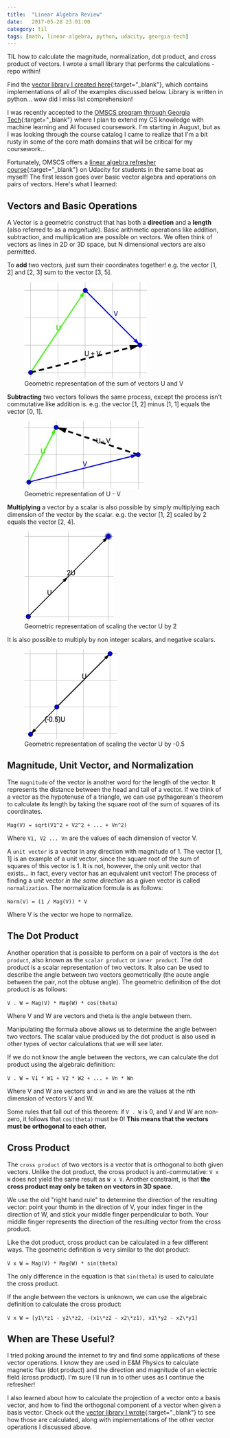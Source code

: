 ```yaml
---
title:  "Linear Algebra Review"
date:   2017-05-28 23:01:00
category: til
tags: [math, linear-algebra, python, udacity, georgia-tech]
---
```


TIL how to calculate the magnitude, normalization, dot product, and cross product of vectors. I wrote a small library that performs the calculations - repo within!

Find the [vector library I created here][vector]{:target="_blank"}, which contains implementations of all of the examples discussed below. Library is written in python... wow did I miss list comprehension!

I was recently accepted to the [OMSCS program through Georgia Tech][GT]{:target="_blank"} where I plan to extend my CS knowledge with machine learning and AI focused coursework. I'm starting in August, but as I was looking through the course catalog I came to realize that I'm a bit rusty in some of the core math domains that will be critical for my coursework...

Fortunately, OMSCS offers a [linear algebra refresher course][linear]{:target="_blank"} on Udacity for students in the same boat as myself! The first lesson goes over basic vector algebra and operations on pairs of vectors. Here's what I learned:

## Vectors and Basic Operations

A Vector is a geometric construct that has both a **direction** and a **length** (also referred to as a *magnitude*). Basic arithmetic operations like addition, subtraction, and multiplication are possible on vectors. We often think of vectors as lines in 2D or 3D space, but N dimensional vectors are also permitted.

To **add** two vectors, just sum their coordinates together! e.g. the vector [1, 2] and [2, 3] sum to the vector [3, 5].

<figure>
  <img src="/assets/images/Add.jpg">
  <figcaption>Geometric representation of the sum of vectors U and V</figcaption>
</figure>

**Subtracting** two vectors follows the same process, except the process isn't commutative like addition is. e.g. the vector [1, 2] minus [1, 1] equals the vector [0, 1].

<figure>
  <img src="/assets/images/Subtract.jpg">
  <figcaption>Geometric representation of U - V</figcaption>
</figure>

**Multiplying** a vector by a scalar is also possible by simply multiplying each dimension of the vector by the scalar. e.g. the vector [1, 2] scaled by 2 equals the vector [2, 4].

<figure>
  <img src="/assets/images/Multiply.jpg">
  <figcaption>Geometric representation of scaling the vector U by 2</figcaption>
</figure>

It is also possible to multiply by non integer scalars, and negative scalars.

<figure>
  <img src="/assets/images/MultiplyNegative.jpg">
  <figcaption>Geometric representation of scaling the vector U by -0.5</figcaption>
</figure>

## Magnitude, Unit Vector, and Normalization

The `magnitude` of the vector is another word for the length of the vector. It represents the distance between the head and tail of a vector. If we think of a vector as the hypotenuse of a triangle, we can use pythagorean's theorem to calculate its length by taking the square root of the sum of squares of its coordinates.

`Mag(V) = sqrt(V1^2 + V2^2 + ... + Vn^2)`

Where `V1, V2 ... Vn` are the values of each dimension of vector V.


A `unit vector` is a vector in any direction with magnitude of 1. The vector [1, 1] is an example of a unit vector, since the square root of the sum of squares of this vector is 1. It is not, however, the only unit vector that exists... in fact, every vector has an equivalent unit vector! The process of finding a unit vector *in the same direction* as a given vector is called `normalization`. The normalization formula is as follows:

`Norm(V) = (1 / Mag(V)) * V`

Where V is the vector we hope to normalize.


## The Dot Product

Another operation that is possible to perform on a pair of vectors is the `dot product`, also known as the `scalar product` or `inner product`. The dot product is a scalar representation of two vectors. It also can be used to describe the angle between two vectors geometrically (the acute angle between the pair, not the obtuse angle). The geometric definition of the dot product is as follows:

`V . W = Mag(V) * Mag(W) * cos(theta)`

Where V and W are vectors and theta is the angle between them.

Manipulating the formula above allows us to determine the angle between two vectors. The scalar value produced by the dot product is also used in other types of vector calculations that we will see later.

If we do not know the angle between the vectors, we can calculate the dot product using the algebraic definition:

`V . W = V1 * W1 + V2 * W2 + ... + Vn * Wn`

Where V and W are vectors and `Vn` and `Wn` are the values at the nth dimension of vectors V and W.

Some rules that fall out of this theorem: if `V . W` is 0, and V and W are non-zero, it follows that `cos(theta)` must be 0! **This means that the vectors must be orthogonal to each other.**

## Cross Product

The `cross product` of two vectors is a vector that is orthogonal to both given vectors. Unlike the dot product, the cross product is anti-commutative: `V x W` does not yield the same result as `W x V`. Another constraint, is that **the cross product may only be taken on vectors in 3D space.**

We use the old "right hand rule" to determine the direction of the resulting vector: point your thumb in the direction of V, your index finger in the direction of W, and stick your middle finger perpendicular to both. Your middle finger represents the direction of the resulting vector from the cross product.

Like the dot product, cross product can be calculated in a few different ways. The geometric definition is very similar to the dot product:

`V x W = Mag(V) * Mag(W) * sin(theta)`

The only difference in the equation is that `sin(theta)` is used to calculate the cross product.

If the angle between the vectors is unknown, we can use the algebraic definition to calculate the cross product:

`V x W = [y1\*z1 - y2\*z2, -(x1\*z2 - x2\*z1), x1\*y2 - x2\*y1]`

## When are These Useful?

I tried poking around the internet to try and find some applications of these vector operations. I know they are used in E&M Physics to calculate magnetic flux (dot product) and the direction and magnitude of an electric field (cross product). I'm sure I'll run in to other uses as I continue the refresher!

I also learned about how to calculate the projection of a vector onto a basis vector, and how to find the orthogonal component of a vector when given a basis vector. Check out the [vector library I wrote][vector]{:target="_blank"} to see how those are calculated, along with implementations of the other vector operations I discussed above.

[vector]: https://github.com/bambielli/linearAlgebra/blob/master/unit1/vector.py
[GT]: https://www.omscs.gatech.edu/
[linear]: https://classroom.udacity.com/courses/ud953